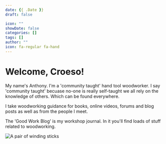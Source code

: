 ```yaml
---
date: {{ .Date }}
draft: false

icon: ""
showDate: false
categories: []
tags: []
author: ""
icon: fa-regular fa-hand
---
```

# Welcome, Croeso!

My name's Anthony. I'm a 'community taught' hand tool woodworker. I say 'community taught' becuase no-one is really self-taught we all rely on the knowledge of others. Which can be found everywhere. 

I take woodworking guidance for books, online videos, forums and blog posts as well as from the people I meet. 

The 'Good Work Blog' is my workshop journal. In it you'll find loads of stuff related to woodworking. 

![A pair of winding sticks](FeaturedImage.jpg)
